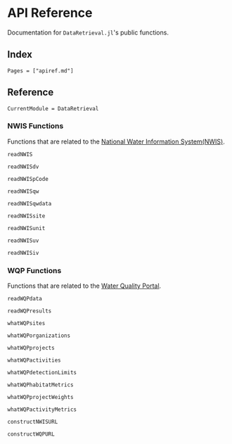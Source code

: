# API Reference

Documentation for `DataRetrieval.jl`'s public functions.


## Index

```@index
Pages = ["apiref.md"]
```

## Reference

```@meta
CurrentModule = DataRetrieval
```

### NWIS Functions
Functions that are related to the
[National Water Information System(NWIS)](https://waterdata.usgs.gov/nwis).

```@docs
readNWIS
```

```@docs
readNWISdv
```

```@docs
readNWISpCode
```

```@docs
readNWISqw
```

```@docs
readNWISqwdata
```

```@docs
readNWISsite
```

```@docs
readNWISunit
```

```@docs
readNWISuv
```

```@docs
readNWISiv
```

### WQP Functions
Functions that are related to the
[Water Quality Portal](https://waterqualitydata.us/).

```@docs
readWQPdata
```

```@docs
readWQPresults
```

```@docs
whatWQPsites
```

```@docs
whatWQPorganizations
```

```@docs
whatWQPprojects
```

```@docs
whatWQPactivities
```

```@docs
whatWQPdetectionLimits
```

```@docs
whatWQPhabitatMetrics
```

```@docs
whatWQPprojectWeights
```

```@docs
whatWQPactivityMetrics
```

```@docs
constructNWISURL
```

```@docs
constructWQPURL
```
